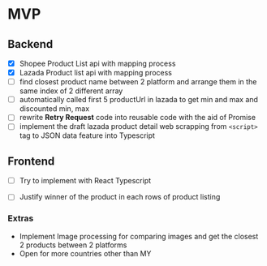 # MVP

## Backend
- [x] Shopee Product List api with mapping process
- [x] Lazada Product list api with mapping process
- [ ] find closest product name between 2 platform and arrange them in the same index of 2 different array
- [ ] automatically called first 5 productUrl in lazada to get min and max and discounted min, max
- [ ] rewrite **Retry Request** code into reusable code with the aid of Promise
- [ ] implement the draft lazada product detail web scrapping from `<script>` tag to JSON data feature into Typescript

## Frontend
- [ ] Try to implement with React Typescript
- [ ] Justify winner of the product in each rows of product listing



### Extras
- Implement Image processing for comparing images and get the closest 2 products between 2 platforms
- Open for more countries other than MY